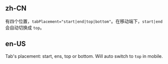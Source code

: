 ## zh-CN

有四个位置，`tabPlacement="start|end|top|bottom"`。在移动端下，`start|end` 会自动切换成 `top`。

## en-US

Tab's placement: start, ens, top or bottom. Will auto switch to `top` in mobile.
